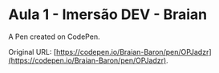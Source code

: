 # Aula 1 - Imersão DEV - Braian

A Pen created on CodePen.

Original URL: [https://codepen.io/Braian-Baron/pen/OPJadzr](https://codepen.io/Braian-Baron/pen/OPJadzr).

